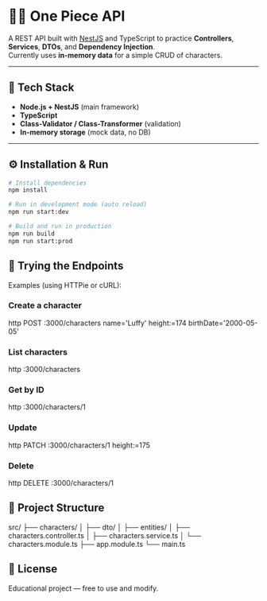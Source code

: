 # 🏴‍☠️ One Piece API

A REST API built with [NestJS](https://nestjs.com) and TypeScript to practice **Controllers**, **Services**, **DTOs**, and **Dependency Injection**.  
Currently uses **in-memory data** for a simple CRUD of characters.

---

## 🚀 Tech Stack

- **Node.js + NestJS** (main framework)  
- **TypeScript**  
- **Class-Validator / Class-Transformer** (validation)  
- **In-memory storage** (mock data, no DB)

---

## ⚙️ Installation & Run

```bash
# Install dependencies
npm install

# Run in development mode (auto reload)
npm run start:dev

# Build and run in production
npm run build
npm run start:prod
```

## 🧪 Trying the Endpoints

Examples (using HTTPie or cURL):

### Create a character

http POST :3000/characters name='Luffy' height:=174 birthDate='2000-05-05'

### List characters

http :3000/characters

### Get by ID

http :3000/characters/1

### Update

http PATCH :3000/characters/1 height:=175

### Delete

http DELETE :3000/characters/1

## 🧱 Project Structure

src/
 ├── characters/
 │    ├── dto/
 │    ├── entities/
 │    ├── characters.controller.ts
 │    ├── characters.service.ts
 │    └── characters.module.ts
 ├── app.module.ts
 └── main.ts

## 🧾 License

Educational project — free to use and modify.
